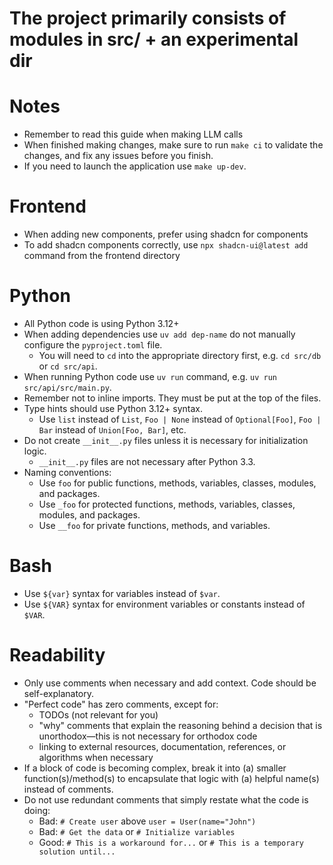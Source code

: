 # The project primarily consists of modules in src/ + an experimental dir

# Notes

- Remember to read this guide when making LLM calls
- When finished making changes, make sure to run `make ci` to validate the changes, and fix any issues before you
  finish.
- If you need to launch the application use `make up-dev`.

# Frontend

- When adding new components, prefer using shadcn for components
- To add shadcn components correctly, use `npx shadcn-ui@latest add` command from the frontend directory

# Python

- All Python code is using Python 3.12+
- When adding dependencies use `uv add dep-name` do not manually configure the `pyproject.toml` file.
    - You will need to `cd` into the appropriate directory first, e.g. `cd src/db` or `cd src/api`.
- When running Python code use `uv run` command, e.g. `uv run src/api/src/main.py`.
- Remember not to inline imports. They must be put at the top of the files.
- Type hints should use Python 3.12+ syntax.
    - Use `list` instead of `List`, `Foo | None` instead of `Optional[Foo]`, `Foo | Bar` instead of `Union[Foo, Bar]`,
      etc.
- Do not create `__init__.py` files unless it is necessary for initialization logic.
    - `__init__.py` files are not necessary after Python 3.3.
- Naming conventions:
  - Use `foo` for public functions, methods, variables, classes, modules, and packages.
  - Use `_foo` for protected functions, methods, variables, classes, modules, and packages.
  - Use `__foo` for private functions, methods, and variables.

# Bash

- Use `${var}` syntax for variables instead of `$var`.
- Use `${VAR}` syntax for environment variables or constants instead of `$VAR`.

# Readability

- Only use comments when necessary and add context. Code should be self-explanatory.
- "Perfect code" has zero comments, except for:
    - TODOs (not relevant for you)
    - "why" comments that explain the reasoning behind a decision that is unorthodox—this is not necessary for orthodox
      code
    - linking to external resources, documentation, references, or algorithms when necessary
- If a block of code is becoming complex, break it into (a) smaller function(s)/method(s) to encapsulate that logic
  with (a) helpful name(s) instead of comments.
- Do not use redundant comments that simply restate what the code is doing:
    - Bad: `# Create user` above `user = User(name="John")`
    - Bad: `# Get the data` or `# Initialize variables`
    - Good: `# This is a workaround for...` or `# This is a temporary solution until...`
